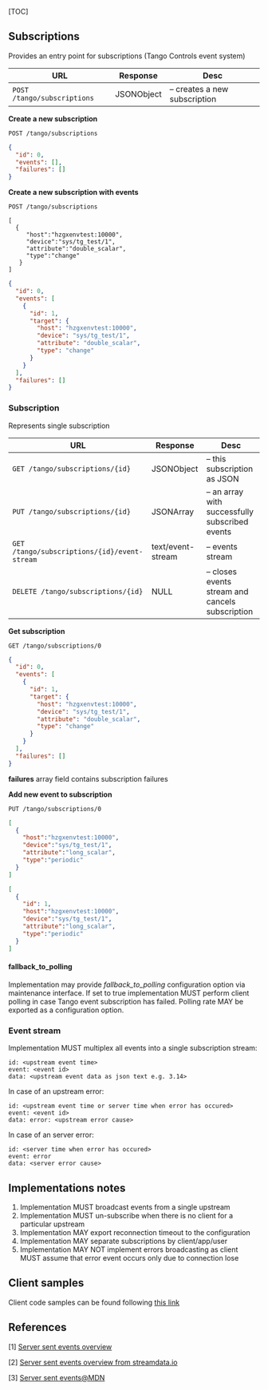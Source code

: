 [TOC]

## Subscriptions

Provides an entry point for subscriptions (Tango Controls event system)

| URL                                        | Response           | Desc
|-----------------------------------------|------------|--------------------------
|`POST /tango/subscriptions`             | JSONObject | – creates a new subscription  

**Create a new subscription**

`POST /tango/subscriptions`


```json
{
  "id": 0,
  "events": [],
  "failures": []
}
```

**Create a new subscription with events**

```
POST /tango/subscriptions

[
  {
     "host":"hzgxenvtest:10000",
     "device":"sys/tg_test/1",
     "attribute":"double_scalar",
     "type":"change"
   }
]
```


```json
{
  "id": 0,
  "events": [
    {
      "id": 1,
      "target": {
        "host": "hzgxenvtest:10000",
        "device": "sys/tg_test/1",
        "attribute": "double_scalar",
        "type": "change"
      }
    }
  ],
  "failures": []
}
```

### Subscription

Represents single subscription

| URL                                        | Response           | Desc
|-----------------------------------------|------------|--------------------------
|`GET /tango/subscriptions/{id}`              | JSONObject  | – this subscription as JSON 
|`PUT /tango/subscriptions/{id}`              | JSONArray   | – an array with successfully subscribed events 
|`GET /tango/subscriptions/{id}/event-stream` | text/event-stream  | – events stream
|`DELETE /tango/subscriptions/{id}`           | NULL  | – closes events stream and cancels subscription

**Get subscription**

`GET /tango/subscriptions/0`

```json
{
  "id": 0,
  "events": [
    {
      "id": 1,
      "target": {
        "host": "hzgxenvtest:10000",
        "device": "sys/tg_test/1",
        "attribute": "double_scalar",
        "type": "change"
      }
    }
  ],
  "failures": []
}
```

**failures** array field contains subscription failures

**Add new event to subscription**

`PUT /tango/subscriptions/0`

```json
[
  {
    "host":"hzgxenvtest:10000",
    "device":"sys/tg_test/1",
    "attribute":"long_scalar",
    "type":"periodic"
  }
]
```

```json
[
  {
    "id": 1,
    "host":"hzgxenvtest:10000",
    "device":"sys/tg_test/1",
    "attribute":"long_scalar",
    "type":"periodic"
  }
]
```

#### fallback_to_polling

Implementation may provide *fallback_to_polling* configuration option via maintenance interface. If set to true implementation MUST perform client polling in case Tango event subscription has failed. Polling rate MAY be exported as a configuration option.  

### Event stream

Implementation MUST multiplex all events into a single subscription stream:

```
id: <upstream event time>
event: <event id> 
data: <upstream event data as json text e.g. 3.14>
```

In case of an upstream error:

```
id: <upstream event time or server time when error has occured>
event: <event id> 
data: error: <upstream error cause>
```

In case of an server error:

```
id: <server time when error has occured>
event: error 
data: <server error cause>
```


## Implementations notes

1. Implementation MUST broadcast events from a single upstream
2. Implementation MUST un-subscribe when there is no client for a particular upstream
3. Implementation MAY export reconnection timeout to the configuration
4. Implementation MAY separate subscriptions by client/app/user
5. Implementation MAY NOT implement errors broadcasting as client MUST assume that error event occurs only due to connection lose

## Client samples

Client code samples can be found following [this link](https://github.com/tango-controls/rest-api/tree/master/docs/samples)

## References

[1] [Server sent events overview](https://www.w3schools.com/html/html5_serversentevents.asp)

[2] [Server sent events overview from streamdata.io](https://streamdata.io/blog/server-sent-events/)

[3] [Server sent events@MDN](https://developer.mozilla.org/en-US/docs/Web/API/Server-sent_events/Using_server-sent_events)

